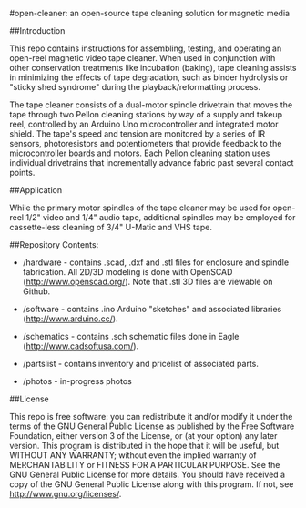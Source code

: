 #open-cleaner: an open-source tape cleaning solution for magnetic media

##Introduction

This repo contains instructions for assembling, testing, and operating an open-reel magnetic video tape cleaner. When used in conjunction with other conservation treatments like incubation (baking), tape cleaning assists in minimizing the effects of tape degradation, such as binder hydrolysis or "sticky shed syndrome" during the playback/reformatting process.  

The tape cleaner consists of a dual-motor spindle drivetrain that moves the tape through two Pellon cleaning stations by way of a supply and takeup reel, controlled by an Arduino Uno microcontroller and integrated motor shield. The tape's speed and tension are monitored by a series of IR sensors, photoresistors and potentiometers that provide feedback to the microcontroller boards and motors. Each Pellon cleaning station uses individual drivetrains that incrementally advance fabric past several contact points. 

##Application

While the primary motor spindles of the tape cleaner may be used for open-reel 1/2" video and 1/4" audio tape, additional spindles may be employed for cassette-less cleaning of 3/4" U-Matic and VHS tape. 


##Repository Contents:

- /hardware - contains .scad, .dxf and .stl files for enclosure and spindle fabrication. All 2D/3D modeling is done with OpenSCAD (http://www.openscad.org/). Note that .stl 3D files are viewable on Github. 

- /software - contains .ino Arduino "sketches" and associated libraries (http://www.arduino.cc/).

- /schematics - contains .sch schematic files done in Eagle (http://www.cadsoftusa.com/).

- /partslist - contains inventory and pricelist of associated parts. 

- /photos - in-progress photos


##License

This repo is free software: you can redistribute it and/or modify it under the terms of the GNU General Public
License as published by the Free Software Foundation, either version 3 of the License, or (at your option) any later
version. This program is distributed in the hope that it will be useful, but WITHOUT ANY WARRANTY; without even the
implied warranty of MERCHANTABILITY or FITNESS FOR A PARTICULAR PURPOSE. See the GNU General Public License for more
details. You should have received a copy of the GNU General Public License along with this program. If not, see
<http://www.gnu.org/licenses/>.
